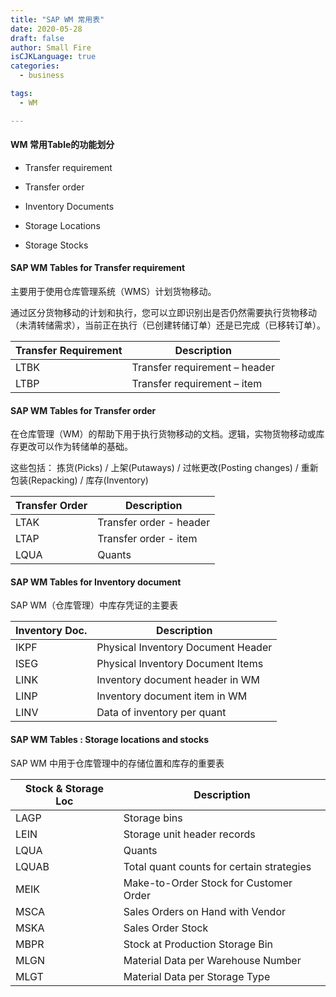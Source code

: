 ```yaml
---
title: "SAP WM 常用表"
date: 2020-05-28
draft: false
author: Small Fire
isCJKLanguage: true
categories: 
  - business

tags: 
  - WM

---
```


#### WM 常用Table的功能划分

- Transfer requirement

- Transfer order

- Inventory Documents 

- Storage Locations

- Storage Stocks

#### SAP WM Tables for Transfer requirement

主要用于使用仓库管理系统（WMS）计划货物移动。

通过区分货物移动的计划和执行，您可以立即识别出是否仍然需要执行货物移动（未清转储需求），当前正在执行（已创建转储订单）还是已完成（已移转订单）。

| Transfer Requirement | Description                   |
| -------------------- | ----------------------------- |
| LTBK                 | Transfer requirement – header |
| LTBP                 | Transfer requirement – item   |

#### SAP WM Tables for Transfer order

在仓库管理（WM）的帮助下用于执行货物移动的文档。逻辑，实物货物移动或库存更改可以作为转储单的基础。

这些包括：
拣货(Picks) / 上架(Putaways) / 过帐更改(Posting changes) / 重新包装(Repacking) / 库存(Inventory)

| **Transfer Order** | Description             |
| ------------------ | ----------------------- |
| LTAK               | Transfer order - header |
| LTAP               | Transfer order - item   |
| LQUA               | Quants                  |

#### SAP WM Tables for Inventory document

SAP WM（仓库管理）中库存凭证的主要表

| **Inventory Doc.** | Description                        |
| ------------------ | ---------------------------------- |
| IKPF               | Physical Inventory Document Header |
| ISEG               | Physical Inventory Document Items  |
| LINK               | Inventory document header in WM    |
| LINP               | Inventory document item in WM      |
| LINV               | Data of inventory per quant        |

#### SAP WM Tables : Storage locations and stocks

SAP WM 中用于仓库管理中的存储位置和库存的重要表

| **Stock & Storage Loc** | Description                               |
| ----------------------- | ----------------------------------------- |
| LAGP                    | Storage bins                              |
| LEIN                    | Storage unit header records               |
| LQUA                    | Quants                                    |
| LQUAB                   | Total quant counts for certain strategies |
| MEIK                    | Make-to-Order Stock for Customer Order    |
| MSCA                    | Sales Orders on Hand with Vendor          |
| MSKA                    | Sales Order Stock                         |
| MBPR                    | Stock at Production Storage Bin           |
| MLGN                    | Material Data per Warehouse Number        |
| MLGT                    | Material Data per Storage Type            |

